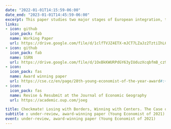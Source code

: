 ```yaml
---
date: "2022-01-01T14:15:59-06:00"
date_end: "2023-01-01T14:45:59-06:00"
excerpt: This paper studies two major stages of European integration, the expansion of the European Union (EU) in 2004 and the Schengen Area in 2008, and their impacts on economic performance in subregions of Central and Eastern European (CEE) countries. Using European regional data at the NUTS3 level and disaggregated synthetic control method, I construct counterfactuals for sub-regions of CEE countries. This approach allows me to assess regional treatment effects (RTEs) and to study the heterogeneous effects of European integration. I find that the benefits of EU and Schengen memberships to annual GDP per capita are approximately 10% less in border regions, relative to interior areas. The results expose regional economic disparities, as border regions lose relative to interior regions since European integration. Furthermore, integration facilitators in border regions, such as fewer geographical barriers, more service employment, and positive attitudes toward the EU, did not reduce economic disparities. The results show that the gap persists, regardless of some complementarities. Thus, the main implication of this paper is that sub-regions of CEE countries are far from being fully converged and that European integration instead seems to have spurred sub-regional divergence.
links:
- icon: github
  icon_pack: fab
  name: Working Paper
  url: https://drive.google.com/file/d/1clfTVJZ4ETX-mJCT7LZaJz2TztiIhL65/view?usp=sharing
- icon: github
  icon_pack: fab
  name: SSRN
  url: https://drive.google.com/file/d/1OxBkKWURPdGY63yIUduzXcqbfmB_cz9G/view?usp=sharing
- icon: 
  icon_pack: fas
  name: Award winning paper
  url: https://cse.cz/en/page/28th-young-economist-of-the-year-award#:~:text=Jan%20%C5%BDemli%C4%8Dka%20focuses%20on%20solution,details%20about%20an%20economy%20system.
- icon: 
  icon_pack: fas
  name: Revise & Resubmit at the Journal of Economic Geography
  url: https://academic.oup.com/joeg

title: Checkmate! Losing with Borders, Winning with Centers. The Case of European Integration
subtitle : under-review, award-winning paper (Young Economist of 2021)
event: under-review, award-winning paper (Young Economist of 2021)
---
```


